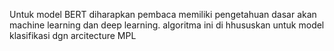 Untuk model BERT diharapkan pembaca memiliki pengetahuan dasar akan machine learning dan deep learning.
algoritma ini di hhususkan untuk model klasifikasi dgn arcitecture MPL
